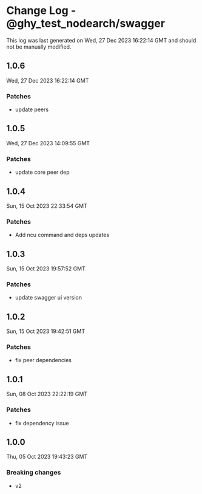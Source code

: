 # Change Log - @ghy_test_nodearch/swagger

This log was last generated on Wed, 27 Dec 2023 16:22:14 GMT and should not be manually modified.

## 1.0.6
Wed, 27 Dec 2023 16:22:14 GMT

### Patches

- update peers

## 1.0.5
Wed, 27 Dec 2023 14:09:55 GMT

### Patches

- update core peer dep

## 1.0.4
Sun, 15 Oct 2023 22:33:54 GMT

### Patches

- Add ncu command and deps updates

## 1.0.3
Sun, 15 Oct 2023 19:57:52 GMT

### Patches

- update swagger ui version

## 1.0.2
Sun, 15 Oct 2023 19:42:51 GMT

### Patches

- fix peer dependencies

## 1.0.1
Sun, 08 Oct 2023 22:22:19 GMT

### Patches

- fix dependency issue

## 1.0.0
Thu, 05 Oct 2023 19:43:23 GMT

### Breaking changes

- v2

